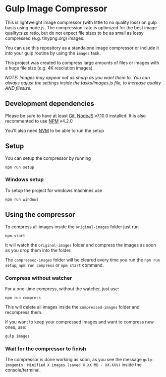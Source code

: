 # Gulp Image Compressor
This is lightweight image compressor (with little to no quality loss) on gulp basis using node.js. 
The compression-rate is optimized for the best image quality:size ratio, but do not expect file sizes to be as small as lossy compressed (e.g. tinypng.org) images. 

You can use this repository as a standalone image compressor or include it into your gulp routine by using the `images` task.

This project was created to compress large amounts of files or images with a huge file size (e.g. 4K resolution images).


*NOTE: Images may appear not as sharp as you want them to. You can always adjust the settings inside the tasks/images.js file, to increase quality AND filesize.*


## Development dependencies

Please be sure to have at least [Git](http://git-scm.com/), [NodeJS](http://nodejs.org/) v7.10.0 installed. It is also recommented to use [NPM](https://www.npmjs.org/) v4.2.0

You'll also need [NVM](https://github.com/creationix/nvm) to be able to run the setup

## Setup

You can setup the compressor by running 
``````````
npm run setup
``````````

### Windows setup

To setup the project for windows machines use 
``````````
npm run windows
``````````


## Using the compressor

To compress all images inside the `original-images` folder just run 
``````````
npm start
``````````
 
 It will watch the `original-images` folder and compress the images as soon as you drop them into the folder.

The `compressed-images` folder will be cleared every time you run the `npm run setup`, `npm run compress` or `npm start` command.

### Compress without watcher
For a one-time compress, without the watcher, just use:

``````````
npm run compress
``````````
This will delete all images inside the `compressed-images` folder and recompress them.

If you want to keep your compressed images and want to compress new ones, use: 

``````````
gulp images
``````````


### Wait for the compressor to finish

The compressor is done working as soon, as you see the message `gulp-imagemin: Minified X images (saved X.XX MB - XX.XX%)` inside the console/terminal.